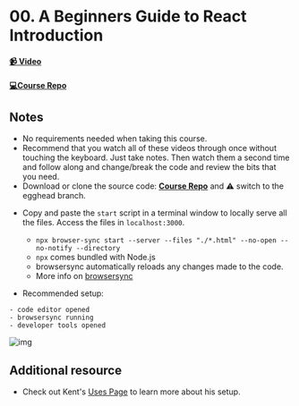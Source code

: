 # 00. A Beginners Guide to React Introduction

#### [📹 Video](https://egghead.io/lessons/react-v2-00-a-beginners-guide-to-react-introduction?pl=a-beginners-guide-to-react-v2-6c4d)

#### [💻Course Repo](https://github.com/kentcdodds/beginners-guide-to-react/tree/egghead)

## Notes

- No requirements needed when taking this course.
- Recommend that you watch all of these videos through once without touching the keyboard. Just take notes. Then watch them a second time and follow along and change/break the code and review the bits that you need.
- Download or clone the source code: [**Course Repo**](https://github.com/kentcdodds/beginners-guide-to-react/tree/egghead) and ⚠️ switch to the egghead branch.

* Copy and paste the `start` script in a terminal window to locally serve all the files. Access the files in `localhost:3000`.

  - `npx browser-sync start --server --files "./*.html" --no-open --no-notify --directory`
  - `npx` comes bundled with Node.js
  - browsersync automatically reloads any changes made to the code.
  - More info on [browsersync](https://github.com/wesbos/browser-sync-remote-example)

* Recommended setup:

```
- code editor opened
- browsersync running
- developer tools opened
```

![img](https://res.cloudinary.com/dg3gyk0gu/image/upload/v1591296082/transcript-images/react-a-beginners-guide-to-react-introduction-setupsetup.jpg)

## Additional resource

- Check out Kent's [Uses Page](https://kentcdodds.com/uses/) to learn more about his setup.
